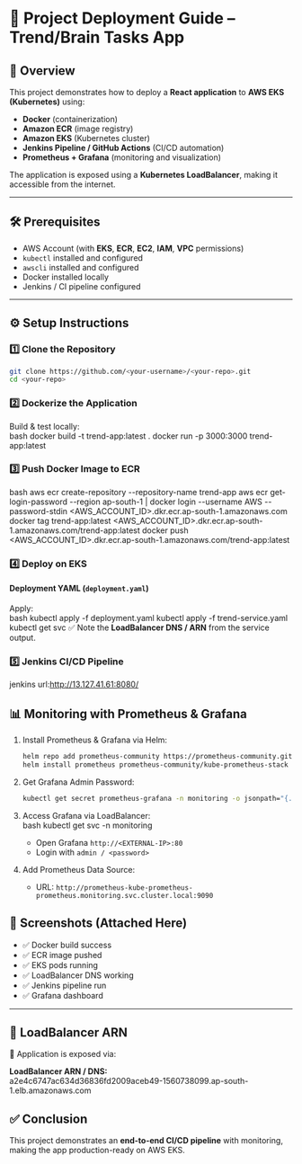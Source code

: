 
# 📘 Project Deployment Guide – Trend/Brain Tasks App  

## 📌 Overview  
This project demonstrates how to deploy a **React application** to **AWS EKS (Kubernetes)** using:  
- **Docker** (containerization)  
- **Amazon ECR** (image registry)  
- **Amazon EKS** (Kubernetes cluster)  
- **Jenkins Pipeline / GitHub Actions** (CI/CD automation)  
- **Prometheus + Grafana** (monitoring and visualization)  

The application is exposed using a **Kubernetes LoadBalancer**, making it accessible from the internet.  

---

## 🛠️ Prerequisites  

- AWS Account (with **EKS**, **ECR**, **EC2**, **IAM**, **VPC** permissions)  
- `kubectl` installed and configured  
- `awscli` installed and configured  
- Docker installed locally  
- Jenkins / CI pipeline configured  

---

## ⚙️ Setup Instructions  

### 1️⃣ Clone the Repository  
```bash
git clone https://github.com/<your-username>/<your-repo>.git
cd <your-repo>
```

### 2️⃣ Dockerize the Application  
Build & test locally:  
bash
docker build -t trend-app:latest .
docker run -p 3000:3000 trend-app:latest
### 3️⃣ Push Docker Image to ECR  
bash
aws ecr create-repository --repository-name trend-app
aws ecr get-login-password --region ap-south-1 | docker login --username AWS --password-stdin <AWS_ACCOUNT_ID>.dkr.ecr.ap-south-1.amazonaws.com
docker tag trend-app:latest <AWS_ACCOUNT_ID>.dkr.ecr.ap-south-1.amazonaws.com/trend-app:latest
docker push <AWS_ACCOUNT_ID>.dkr.ecr.ap-south-1.amazonaws.com/trend-app:latest

### 4️⃣ Deploy on EKS  

#### Deployment YAML (`deployment.yaml`)
Apply:  
bash
kubectl apply -f deployment.yaml
kubectl apply -f trend-service.yaml
kubectl get svc
✅ Note the **LoadBalancer DNS / ARN** from the service output.  



### 5️⃣ Jenkins CI/CD Pipeline  
jenkins url:http://13.127.41.61:8080/


## 📊 Monitoring with Prometheus & Grafana  

1. Install Prometheus & Grafana via Helm:  
   ```bash
   helm repo add prometheus-community https://prometheus-community.github.io/helm-charts
   helm install prometheus prometheus-community/kube-prometheus-stack -n monitoring --create-namespace
   ```

2. Get Grafana Admin Password:  
   ```bash
   kubectl get secret prometheus-grafana -n monitoring -o jsonpath="{.data.admin-password}" | base64 --decode ; echo


3. Access Grafana via LoadBalancer:  
   bash
   kubectl get svc -n monitoring
   - Open Grafana `http://<EXTERNAL-IP>:80`  
   - Login with `admin / <password>`  

4. Add Prometheus Data Source:  
   - URL: `http://prometheus-kube-prometheus-prometheus.monitoring.svc.cluster.local:9090`  
## 📸 Screenshots (Attached Here)  
- ✅ Docker build success  
- ✅ ECR image pushed  
- ✅ EKS pods running  
- ✅ LoadBalancer DNS working  
- ✅ Jenkins pipeline run  
- ✅ Grafana dashboard  

---

## 🔗 LoadBalancer ARN  

📍 Application is exposed via:  

**LoadBalancer ARN / DNS:**  
a2e4c6747ac634d36836fd2009aceb49-1560738099.ap-south-1.elb.amazonaws.com
## ✅ Conclusion  
This project demonstrates an **end-to-end CI/CD pipeline** with monitoring, making the app production-ready on AWS EKS.  
